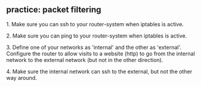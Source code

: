 ## practice: packet filtering

1\. Make sure you can ssh to your router-system when iptables is active.

2\. Make sure you can ping to your router-system when iptables is
active.

3\. Define one of your networks as \'internal\' and the other as
\'external\'. Configure the router to allow visits to a website (http)
to go from the internal network to the external network (but not in the
other direction).

4\. Make sure the internal network can ssh to the external, but not the
other way around.

